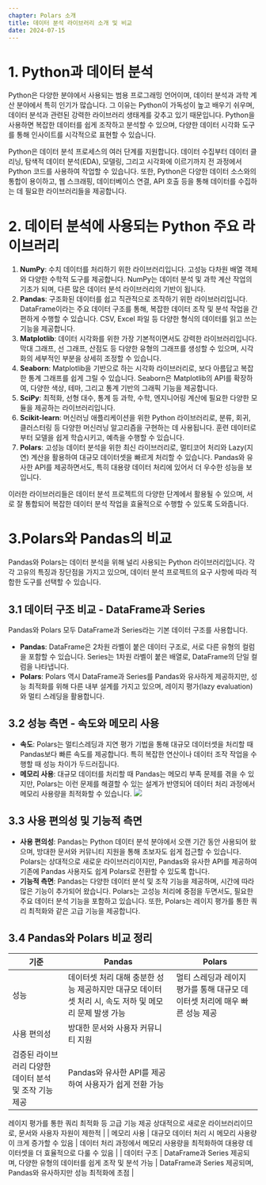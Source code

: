 ```yaml
---
chapter: Polars 소개
title: 데이터 분석 라이브러리 소개 및 비교
date: 2024-07-15
---
```


# 1. Python과 데이터 분석

Python은 다양한 분야에서 사용되는 범용 프로그래밍 언어이며, 데이터 분석과 과학 계산 분야에서 특히 인기가 많습니다. 그 이유는 Python이 가독성이 높고 배우기 쉬우며, 데이터 분석과 관련된 강력한 라이브러리 생태계를 갖추고 있기 때문입니다. Python을 사용하면 복잡한 데이터를 쉽게 조작하고 분석할 수 있으며, 다양한 데이터 시각화 도구를 통해 인사이트를 시각적으로 표현할 수 있습니다.

Python은 데이터 분석 프로세스의 여러 단계를 지원합니다. 데이터 수집부터 데이터 클리닝, 탐색적 데이터 분석(EDA), 모델링, 그리고 시각화에 이르기까지 전 과정에서 Python 코드를 사용하여 작업할 수 있습니다. 또한, Python은 다양한 데이터 소스와의 통합이 용이하고, 웹 스크래핑, 데이터베이스 연결, API 호출 등을 통해 데이터를 수집하는 데 필요한 라이브러리들을 제공합니다.

# 2. 데이터 분석에 사용되는 Python 주요 라이브러리

1. **NumPy**: 수치 데이터를 처리하기 위한 라이브러리입니다. 고성능 다차원 배열 객체와 다양한 수학적 도구를 제공합니다. NumPy는 데이터 분석 및 과학 계산 작업의 기초가 되며, 다른 많은 데이터 분석 라이브러리의 기반이 됩니다.
2. **Pandas**: 구조화된 데이터를 쉽고 직관적으로 조작하기 위한 라이브러리입니다. DataFrame이라는 주요 데이터 구조를 통해, 복잡한 데이터 조작 및 분석 작업을 간편하게 수행할 수 있습니다. CSV, Excel 파일 등 다양한 형식의 데이터를 읽고 쓰는 기능을 제공합니다.
3. **Matplotlib**: 데이터 시각화를 위한 가장 기본적이면서도 강력한 라이브러리입니다. 막대 그래프, 선 그래프, 산점도 등 다양한 유형의 그래프를 생성할 수 있으며, 시각화의 세부적인 부분을 상세히 조정할 수 있습니다.
4. **Seaborn**: Matplotlib을 기반으로 하는 시각화 라이브러리로, 보다 아름답고 복잡한 통계 그래프를 쉽게 그릴 수 있습니다. Seaborn은 Matplotlib의 API를 확장하여, 다양한 색상, 테마, 그리고 통계 기반의 그래픽 기능을 제공합니다.
5. **SciPy**: 최적화, 선형 대수, 통계 등 과학, 수학, 엔지니어링 계산에 필요한 다양한 모듈을 제공하는 라이브러리입니다.
6. **Scikit-learn**: 머신러닝 애플리케이션을 위한 Python 라이브러리로, 분류, 회귀, 클러스터링 등 다양한 머신러닝 알고리즘을 구현하는 데 사용됩니다. 훈련 데이터로부터 모델을 쉽게 학습시키고, 예측을 수행할 수 있습니다.
7. **Polars**: 고성능 데이터 분석을 위한 최신 라이브러리로, 멀티코어 처리와 Lazy(지연) 계산을 활용하여 대규모 데이터셋을 빠르게 처리할 수 있습니다. Pandas와 유사한 API를 제공하면서도, 특히 대용량 데이터 처리에 있어서 더 우수한 성능을 보입니다.

이러한 라이브러리들은 데이터 분석 프로젝트의 다양한 단계에서 활용될 수 있으며, 서로 잘 통합되어 복잡한 데이터 분석 작업을 효율적으로 수행할 수 있도록 도와줍니다.

# 3.Polars와 Pandas의 비교

Pandas와 Polars는 데이터 분석을 위해 널리 사용되는 Python 라이브러리입니다. 각각 고유의 특징과 장단점을 가지고 있으며, 데이터 분석 프로젝트의 요구 사항에 따라 적합한 도구를 선택할 수 있습니다.

## 3.1 데이터 구조 비교 - DataFrame과 Series

Pandas와 Polars 모두 DataFrame과 Series라는 기본 데이터 구조를 사용합니다.

- **Pandas**: DataFrame은 2차원 라벨이 붙은 데이터 구조로, 서로 다른 유형의 컬럼을 포함할 수 있습니다. Series는 1차원 라벨이 붙은 배열로, DataFrame의 단일 컬럼을 나타냅니다.
- **Polars**: Polars 역시 DataFrame과 Series를 Pandas와 유사하게 제공하지만, 성능 최적화를 위해 다른 내부 설계를 가지고 있으며, 레이지 평가(lazy evaluation)와 멀티 스레딩을 활용합니다.

## 3.2 성능 측면 - 속도와 메모리 사용

- **속도**: Polars는 멀티스레딩과 지연 평가 기법을 통해 대규모 데이터셋을 처리할 때 Pandas보다 빠른 속도를 제공합니다. 특히 복잡한 연산이나 데이터 조작 작업을 수행할 때 성능 차이가 두드러집니다.
- **메모리 사용**: 대규모 데이터를 처리할 때 Pandas는 메모리 부족 문제를 겪을 수 있지만, Polars는 이런 문제를 해결할 수 있는 설계가 반영되어 데이터 처리 과정에서 메모리 사용량을 최적화할 수 있습니다.
  ![](/images/right-now-polars/chapter02/chapter02-3-1.png)

## 3.3 사용 편의성 및 기능적 측면

- **사용 편의성**: Pandas는 Python 데이터 분석 분야에서 오랜 기간 동안 사용되어 왔으며, 방대한 문서와 커뮤니티 지원을 통해 초보자도 쉽게 접근할 수 있습니다. Polars는 상대적으로 새로운 라이브러리이지만, Pandas와 유사한 API를 제공하여 기존에 Pandas 사용자도 쉽게 Polars로 전환할 수 있도록 합니다.
- **기능적 측면**: Pandas는 다양한 데이터 분석 및 조작 기능을 제공하며, 시간에 따라 많은 기능이 추가되어 왔습니다. Polars는 고성능 처리에 중점을 두면서도, 필요한 주요 데이터 분석 기능을 포함하고 있습니다. 또한, Polars는 레이지 평가를 통한 쿼리 최적화와 같은 고급 기능을 제공합니다.

## 3.4 Pandas와 Polars 비교 정리

| 기준                                                   | Pandas                                                                                                | Polars                                                                      |
| ------------------------------------------------------ | ----------------------------------------------------------------------------------------------------- | --------------------------------------------------------------------------- |
| 성능                                                   | 데이터셋 처리 대해 충분한 성능 제공하지만 대규모 데이터셋 처리 시, 속도 저하 및 메모리 문제 발생 가능 | 멀티 스레딩과 레이지 평가를 통해 대규모 데이터셋 처리에 매우 빠른 성능 제공 |
| 사용 편의성                                            | 방대한 문서와 사용자 커뮤니티 지원                                                                    |
| 검증된 라이브러리 다양한 데이터 분석 및 조작 기능 제공 | Pandas와 유사한 API를 제공하여 사용자가 쉽게 전환 가능                                                |

레이지 평가를 통한 쿼리 최적화 등 고급 기능 제공
상대적으로 새로운 라이브러리이므로, 문서와 사용자 자원이 제한적 |
| 메모리 사용 | 대규모 데이터 처리 시 메모리 사용량이 크게 증가할 수 있음 | 데이터 처리 과정에서 메모리 사용량을 최적화하여 대용량 데이터셋을 더 효율적으로 다룰 수 있음 |
| 데이터 구조 | DataFrame과 Series 제공되며, 다양한 유형의 데이터를 쉽게 조작 및 분석 가능 | DataFrame과 Series 제공되며, Pandas와 유사하지만 성능 최적화에 초점 |

